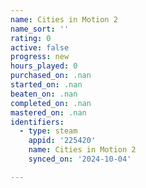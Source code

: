 ```yaml
---
name: Cities in Motion 2
name_sort: ''
rating: 0
active: false
progress: new
hours_played: 0
purchased_on: .nan
started_on: .nan
beaten_on: .nan
completed_on: .nan
mastered_on: .nan
identifiers:
  - type: steam
    appid: '225420'
    name: Cities in Motion 2
    synced_on: '2024-10-04'

---
```

